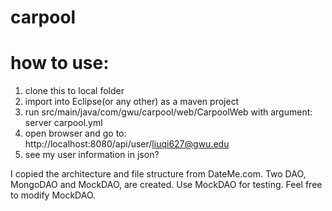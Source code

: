 # carpool
# how to use:
1. clone this to local folder
2. import into Eclipse(or any other) as a maven project
3. run src/main/java/com/gwu/carpool/web/CarpoolWeb with argument: server carpool.yml
4. open browser and go to: http://localhost:8080/api/user/liuqi627@gwu.edu
5. see my user information in json?

I copied the architecture and file structure from DateMe.com.
Two DAO, MongoDAO and MockDAO, are created. Use MockDAO for testing. Feel free to modify MockDAO.
